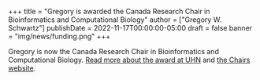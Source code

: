 +++
title = "Gregory is awarded the Canada Research Chair in Bioinformatics and Computational Biology"
author = ["Gregory W. Schwartz"]
publishDate = 2022-11-17T00:00:00-05:00
draft = false
banner = "img/news/funding.png"
+++

Gregory is now the Canada Research Chair in Bioinformatics and Computational
Biology. [Read more about the award at UHN](https://www.uhnresearch.ca/news/research-chairs-awarded) and [the Chairs website](https://www.chairs-chaires.gc.ca/whats_new-quoi_de_neuf/2022/crc-2021-2-eng.aspx).

